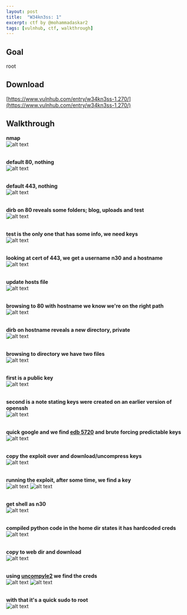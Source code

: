 ```yaml
---
layout: post
title:  "W34kn3ss: 1"
excerpt: ctf by @mohammadaskar2
tags: [vulnhub, ctf, walkthrough]
---
```


## Goal #
root

## Download #
[https://www.vulnhub.com/entry/w34kn3ss-1,270/](https://www.vulnhub.com/entry/w34kn3ss-1,270/)

## Walkthrough #

**nmap**
<br>![alt text](../vulnhub/W34kn3ss_1/nmap.png)
<br><br>

**default 80, nothing**
<br>![alt text](../vulnhub/W34kn3ss_1/default80.png)
<br><br>

**default 443, nothing**
<br>![alt text](../vulnhub/W34kn3ss_1/default443.png)
<br><br>

**dirb on 80 reveals some folders; blog, uploads and test**
<br>![alt text](../vulnhub/W34kn3ss_1/dirb-nohostname.png)
<br><br>

**test is the only one that has some info, we need keys**
<br>![alt text](../vulnhub/W34kn3ss_1/test.png)
<br><br>

**looking at cert of 443, we get a username n30 and a hostname**
<br>![alt text](../vulnhub/W34kn3ss_1/cert.png)
<br><br>

**update hosts file**
<br>![alt text](../vulnhub/W34kn3ss_1/etchosts.png)
<br><br>

**browsing to 80 with hostname we know we're on the right path**
<br>![alt text](../vulnhub/W34kn3ss_1/80hostname.png)
<br><br>

**dirb on hostname reveals a new directory, private**
<br>![alt text](../vulnhub/W34kn3ss_1/dirb-hostname.png)
<br><br>

**browsing to directory we have two files**
<br>![alt text](../vulnhub/W34kn3ss_1/private.png)
<br><br>

**first is a public key**
<br>![alt text](../vulnhub/W34kn3ss_1/mykey.png)
<br><br>

**second is a note stating keys were created on an earlier version of openssh**
<br>![alt text](../vulnhub/W34kn3ss_1/note.png)
<br><br>

**quick google and we find [edb 5720](https://www.exploit-db.com/exploits/5720) and brute forcing predictable keys**
<br>![alt text](../vulnhub/W34kn3ss_1/sshexploit.png)
<br><br>

**copy the exploit over and download/uncompress keys**
<br>![alt text](../vulnhub/W34kn3ss_1/exploitprep.png)
<br><br>

**running the exploit, after some time, we find a key**
<br>![alt text](../vulnhub/W34kn3ss_1/run_exploit1.png)
![alt text](../vulnhub/W34kn3ss_1/run_exploit2.png)
<br><br>

**get shell as n30**
<br>![alt text](../vulnhub/W34kn3ss_1/n30shell.png)
<br><br>

**compiled python code in the home dir states it has hardcoded creds**
<br>![alt text](../vulnhub/W34kn3ss_1/code.png)
<br><br>

**copy to web dir and download**
<br>![alt text](../vulnhub/W34kn3ss_1/download_code.png)
<br><br>

**using [uncompyle2](https://github.com/wibiti/uncompyle2) we find the creds**
<br>![alt text](../vulnhub/W34kn3ss_1/uncompyle.png)
![alt text](../vulnhub/W34kn3ss_1/n30pass.png)
<br><br>

**with that it's a quick sudo to root**
<br>![alt text](../vulnhub/W34kn3ss_1/root.png)
<br><br>
